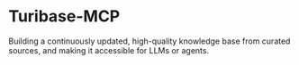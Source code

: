 # Turibase-MCP
Building a continuously updated, high-quality knowledge base from curated sources, and making it accessible for LLMs or agents.
